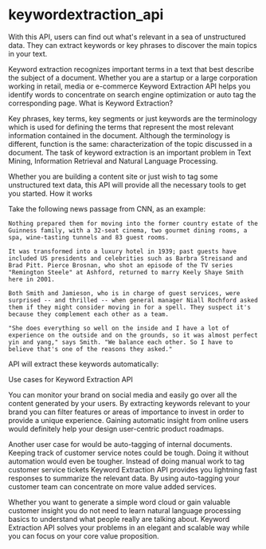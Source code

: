 # keywordextraction_api
With this API, users can find out what's relevant in a sea of unstructured data. They can extract keywords or key phrases to discover the main topics in your text.

Keyword extraction recognizes important terms in a text that best describe the subject of a document. Whether you are a startup or a large corporation working in retail, media or e-commerce Keyword Extraction API helps you identify words to concentrate on search engine optimization or auto tag the corresponding page.
What is Keyword Extraction?

Key phrases, key terms, key segments or just keywords are the terminology which is used for defining the terms that represent the most relevant information contained in the document. Although the terminology is different, function is the same: characterization of the topic discussed in a document. The task of keyword extraction is an important problem in Text Mining, Information Retrieval and Natural Language Processing.

Whether you are building a content site or just wish to tag some unstructured text data, this API will provide all the necessary tools to get you started.
How it works

Take the following news passage from CNN, as an example:

    Nothing prepared them for moving into the former country estate of the Guinness family, with a 32-seat cinema, two gourmet dining rooms, a spa, wine-tasting tunnels and 83 guest rooms.

    It was transformed into a luxury hotel in 1939; past guests have included US presidents and celebrities such as Barbra Streisand and Brad Pitt. Pierce Brosnan, who shot an episode of the TV series "Remington Steele" at Ashford, returned to marry Keely Shaye Smith here in 2001.

    Both Smith and Jamieson, who is in charge of guest services, were surprised -- and thrilled -- when general manager Niall Rochford asked them if they might consider moving in for a spell. They suspect it's because they complement each other as a team.

    "She does everything so well on the inside and I have a lot of experience on the outside and on the grounds, so it was almost perfect yin and yang," says Smith. "We balance each other. So I have to believe that's one of the reasons they asked."

API will extract these keywords automatically:

Use cases for Keyword Extraction API

You can monitor your brand on social media and easily go over all the content generated by your users. By extracting keywords relevant to your brand you can filter features or areas of importance to invest in order to provide a unique experience. Gaining automatic insight from online users would definitely help your design user-centric product roadmaps.

Another user case for would be auto-tagging of internal documents. Keeping track of customer service notes could be tough. Doing it without automation would even be tougher. Instead of doing manual work to tag customer service tickets Keyword Extraction API provides you lightning fast responses to summarize the relevant data. By using auto-tagging your customer team can concentrate on more value added services.

Whether you want to generate a simple word cloud or gain valuable customer insight you do not need to learn natural language processing basics to understand what people really are talking about. Keyword Extraction API solves your problems in an elegant and scalable way while you can focus on your core value proposition.
